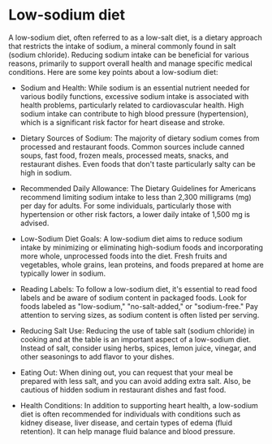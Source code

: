 # Low-sodium diet

A low-sodium diet, often referred to as a low-salt diet, is a dietary approach that restricts the intake of sodium, a mineral commonly found in salt (sodium chloride). Reducing sodium intake can be beneficial for various reasons, primarily to support overall health and manage specific medical conditions. Here are some key points about a low-sodium diet:

* Sodium and Health: While sodium is an essential nutrient needed for various bodily functions, excessive sodium intake is associated with health problems, particularly related to cardiovascular health. High sodium intake can contribute to high blood pressure (hypertension), which is a significant risk factor for heart disease and stroke.

* Dietary Sources of Sodium: The majority of dietary sodium comes from processed and restaurant foods. Common sources include canned soups, fast food, frozen meals, processed meats, snacks, and restaurant dishes. Even foods that don't taste particularly salty can be high in sodium.

* Recommended Daily Allowance: The Dietary Guidelines for Americans recommend limiting sodium intake to less than 2,300 milligrams (mg) per day for adults. For some individuals, particularly those with hypertension or other risk factors, a lower daily intake of 1,500 mg is advised.

* Low-Sodium Diet Goals: A low-sodium diet aims to reduce sodium intake by minimizing or eliminating high-sodium foods and incorporating more whole, unprocessed foods into the diet. Fresh fruits and vegetables, whole grains, lean proteins, and foods prepared at home are typically lower in sodium.

* Reading Labels: To follow a low-sodium diet, it's essential to read food labels and be aware of sodium content in packaged foods. Look for foods labeled as "low-sodium," "no-salt-added," or "sodium-free." Pay attention to serving sizes, as sodium content is often listed per serving.

* Reducing Salt Use: Reducing the use of table salt (sodium chloride) in cooking and at the table is an important aspect of a low-sodium diet. Instead of salt, consider using herbs, spices, lemon juice, vinegar, and other seasonings to add flavor to your dishes.

* Eating Out: When dining out, you can request that your meal be prepared with less salt, and you can avoid adding extra salt. Also, be cautious of hidden sodium in restaurant dishes and fast food.

* Health Conditions: In addition to supporting heart health, a low-sodium diet is often recommended for individuals with conditions such as kidney disease, liver disease, and certain types of edema (fluid retention). It can help manage fluid balance and blood pressure.
